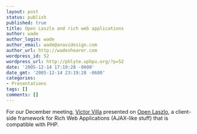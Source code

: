 ```yaml
---
layout: post
status: publish
published: true
title: Open Laszlo and rich web applications
author: wade
author_login: wade
author_email: wade@anavidesign.com
author_url: http://wadeshearer.com
wordpress_id: 52
wordpress_url: http://phlyte.uphpu.org/?p=52
date: '2005-12-14 17:19:28 -0600'
date_gmt: '2005-12-14 23:19:28 -0600'
categories:
- Presentations
tags: []
comments: []
---
```

<p>For our December meeting, <a href="/users.php?mode=profile&uid=448">Victor Villa</a> presented on <a href="http://www.openlaszlo.org/">Open Laszlo</a>, a client-side framework for Rich Web Applications (AJAX-like stuff) that is compatible with PHP.</p>
